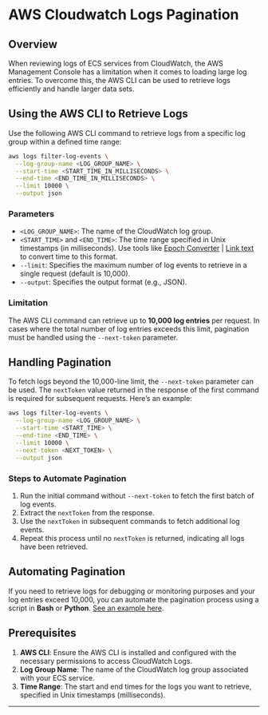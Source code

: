 # AWS Cloudwatch Logs Pagination

## Overview

When reviewing logs of ECS services from CloudWatch, the AWS Management Console has a limitation when it comes to loading large log entries. To overcome this, the AWS CLI can be used to retrieve logs efficiently and handle larger data sets.

## Using the AWS CLI to Retrieve Logs

Use the following AWS CLI command to retrieve logs from a specific log group within a defined time range:

```bash
aws logs filter-log-events \
  --log-group-name <LOG_GROUP_NAME> \
  --start-time <START_TIME_IN_MILLISECONDS> \
  --end-time <END_TIME_IN_MILLISECONDS> \
  --limit 10000 \
  --output json
```

### Parameters

- `<LOG_GROUP_NAME>`: The name of the CloudWatch log group.
- `<START_TIME>` and `<END_TIME>`: The time range specified in Unix timestamps (in milliseconds). Use tools like [Epoch Converter](https://www.epochconverter.com/) | <a href="https://www.epochconverter.com/" target="_blank">Link text</a> to convert time to this format.
- `--limit`: Specifies the maximum number of log events to retrieve in a single request (default is 10,000).
- `--output`: Specifies the output format (e.g., JSON).

### Limitation

The AWS CLI command can retrieve up to **10,000 log entries** per request. In cases where the total number of log entries exceeds this limit, pagination must be handled using the `--next-token` parameter.

## Handling Pagination

To fetch logs beyond the 10,000-line limit, the `--next-token` parameter can be used. The `nextToken` value returned in the response of the first command is required for subsequent requests. Here’s an example:

```bash
aws logs filter-log-events \
  --log-group-name <LOG_GROUP_NAME> \
  --start-time <START_TIME> \
  --end-time <END_TIME> \
  --limit 10000 \
  --next-token <NEXT_TOKEN> \
  --output json
```

### Steps to Automate Pagination

1. Run the initial command without `--next-token` to fetch the first batch of log events.
2. Extract the `nextToken` from the response.
3. Use the `nextToken` in subsequent commands to fetch additional log events.
4. Repeat this process until no `nextToken` is returned, indicating all logs have been retrieved.

## Automating Pagination

If you need to retrieve logs for debugging or monitoring purposes and your log entries exceed 10,000, you can automate the pagination process using a script in **Bash** or **Python**. [See an example here](#).

## Prerequisites

1. **AWS CLI**: Ensure the AWS CLI is installed and configured with the necessary permissions to access CloudWatch Logs.
2. **Log Group Name**: The name of the CloudWatch log group associated with your ECS service.
3. **Time Range**: The start and end times for the logs you want to retrieve, specified in Unix timestamps (milliseconds).

---
